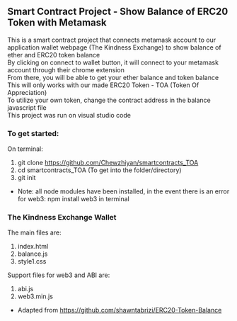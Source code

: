 <h2>Smart Contract Project - Show Balance of ERC20 Token with Metamask</h2>
This is a smart contract project that connects metamask account to our application wallet webpage (The Kindness Exchange) to show balance of ether and ERC20 token balance <br>
By clicking on connect to wallet button, it will connect to your metamask account through their chrome extension <br>
From there, you will be able to get your ether balance and token balance <br>
This will only works with our made ERC20 Token - TOA (Token Of Appreciation) <br>
To utilize your own token, change the contract address in the balance javascript file <br>
This project was run on visual studio code <br>

<h3>To get started:</h3>

On terminal:
1. git clone https://github.com/Chewzhiyan/smartcontracts_TOA
2. cd smartcontracts_TOA (To get into the folder/directory)
3. git init
- Note: all node modules have been installed, in the event there is an error for web3: npm install web3 in terminal

<h3>The Kindness Exchange Wallet</h3>

The main files are: <br>
1. index.html
2. balance.js
3. style1.css

Support files for web3 and ABI are: <br>
1. abi.js
2. web3.min.js

- Adapted from https://github.com/shawntabrizi/ERC20-Token-Balance
